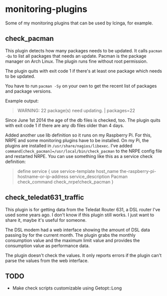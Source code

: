 monitoring-plugins
==================

Some of my monitoring plugins that can be used by Icinga, for example.


## check_pacman

This plugin detects how many packages needs to be updated. It calls `pacman -Qu` to list all packages that needs an update.
Pacman is the package manager on Arch Linux. The plugin runs fine without root permission.

The plugin quits with exit code 1 if there's at least one package which needs to be updated.

You have to run `pacman -Sy` on your own to get the recent list of packages and package versions.

Example output:
> WARNING: 22 package(s) need updating. | packages=22

Since June 1st 2014 the age of the db files is checked, too. The plugin quits with exit code 1 if there are any db files older than 4 days.

Added another use lib definition so it runs on my Raspberry Pi. For this, NRPE and some monitoring plugins have to be installed. On my Pi, the plugins are installed in `/usr/share/nagios/libexec`. I've added `command[check_pacman]=/usr/local/bin/check_pacman` to the NRPE config file and restarted NRPE. You can use something like this as a service check definition:

> define service {
>     use                             service-template
>     host_name                       the-raspberry-pi-hostname-or-ip-address
>     service_description             Pacman
>     check_command                   check_nrpe!check_pacman
> }


## check_teledat631_traffic

This plugin is for getting data from the Teledat Router 631, a DSL router I've used some years ago. I don't know if this plugin still works.
I just want to share it, maybe it's useful for someone.

The DSL modem had a web interface showing the amount of DSL data passing by for the current month.
The plugin grabs the monthly consumption value and the maximum limit value and provides the consumption value as performance data.

The plugin doesn't check the values. It only reports errors if the plugin can't parse the values from the web interface.


## TODO

* Make check scripts customizable using Getopt::Long



